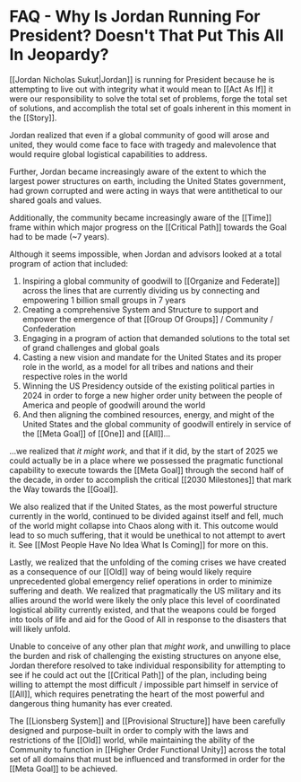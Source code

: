 # FAQ - Why Is Jordan Running For President? Doesn't That Put This All In Jeopardy?

[[Jordan Nicholas Sukut|Jordan]] is running for President because he is attempting to live out with integrity what it would mean to [[Act As If]] it were our responsibility to solve the total set of problems, forge the total set of solutions, and accomplish the total set of goals inherent in this moment in the [[Story]]. 

Jordan realized that even if a global community of good will arose and united, they would come face to face with tragedy and malevolence that would require global logistical capabilities to address. 

Further, Jordan became increasingly aware of the extent to which the largest power structures on earth, including the United States government, had grown corrupted and were acting in ways that were antithetical to our shared goals and values.  

Additionally, the community became increasingly aware of the [[Time]] frame within which major progress on the [[Critical Path]] towards the Goal had to be made (~7 years). 

Although it seems impossible, when Jordan and advisors looked at a total program of action that included: 

1. Inspiring a global community of goodwill to [[Organize and Federate]] across the lines that are currently dividing us by connecting and empowering 1 billion small groups in 7 years 
2. Creating a comprehensive System and Structure to support and empower the emergence of that [[Group Of Groups]] / Community / Confederation  
3. Engaging in a program of action that demanded solutions to the total set of grand challenges and global goals  
4. Casting a new vision and mandate for the United States and its proper role in the world, as a model for all tribes and nations and their respective roles in the world  
5. Winning the US Presidency outside of the existing political parties in 2024 in order to forge a new higher order unity between the people of America and people of goodwill around the world 
6. And then aligning the combined resources, energy, and might of the United States and the global community of goodwill entirely in service of the [[Meta Goal]] of [[One]] and [[All]]...

...we realized that _it might work_, and that if it did, by the start of 2025 we could actually be in a place where we possessed the pragmatic functional capability to execute towards the [[Meta Goal]] through the second half of the decade, in order to accomplish the critical [[2030 Milestones]] that mark the Way towards the [[Goal]]. 

We also realized that if the United States, as the most powerful structure currently in the world, continued to be divided against itself and fell, much of the world might collapse into Chaos along with it. This outcome would lead to so much suffering, that it would be unethical to not attempt to avert it.  See [[Most People Have No Idea What Is Coming]] for more on this. 

Lastly, we realized that the unfolding of the coming crises we have created as a consequence of our [[Old]] way of being would likely require unprecedented global emergency relief operations in order to minimize suffering and death. We realized that pragmatically the US military and its allies around the world were likely the only place this level of coordinated logistical ability currently existed, and that the weapons could be forged into tools of life and aid for the Good of All in response to the disasters that will likely unfold. 

Unable to conceive of any other plan that _might work_, and unwilling to place the burden and risk of challenging the existing structures on anyone else, Jordan therefore resolved to take individual responsibility for attempting to see if he could act out the [[Critical Path]] of the plan, including being willing to attempt the most difficult / impossible part himself in service of [[All]], which requires penetrating the heart of the most powerful and dangerous thing humanity has ever created. 

The [[Lionsberg System]] and [[Provisional Structure]] have been carefully designed and purpose-built in order to comply with the laws and restrictions of the [[Old]] world, while maintaining the ability of the Community to function in [[Higher Order Functional Unity]] across the total set of all domains that must be influenced and transformed in order for the [[Meta Goal]] to be achieved. 



